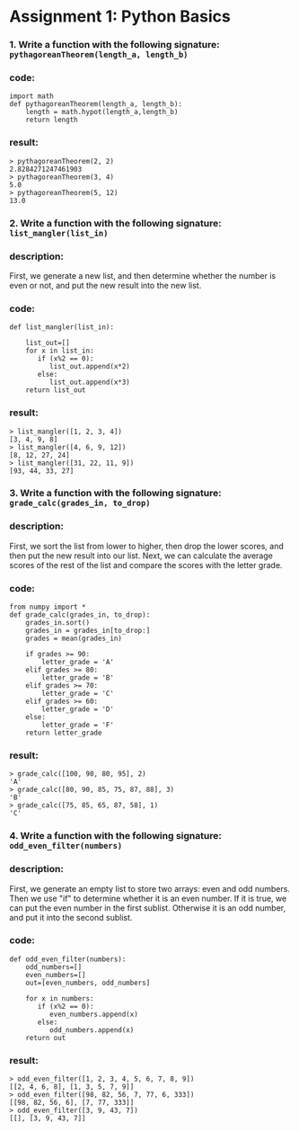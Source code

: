 # Assignment 1: Python Basics
### 1. Write a function with the following signature: `pythagoreanTheorem(length_a, length_b)`

### code:
```
import math
def pythagoreanTheorem(length_a, length_b):
    length = math.hypot(length_a,length_b)
    return length
```
### result:
```
> pythagoreanTheorem(2, 2)
2.8284271247461903
> pythagoreanTheorem(3, 4)
5.0
> pythagoreanTheorem(5, 12)
13.0
```

### 2. Write a function with the following signature: `list_mangler(list_in)`

### description:

First, we generate a new list, and then determine whether the number is even or not, and put the new result into the new list.

### code:
```
def list_mangler(list_in):

    list_out=[]
    for x in list_in:
       if (x%2 == 0):
          list_out.append(x*2)
       else:
          list_out.append(x*3)
    return list_out
```
### result:
```
> list_mangler([1, 2, 3, 4])
[3, 4, 9, 8]
> list_mangler([4, 6, 9, 12])
[8, 12, 27, 24]
> list_mangler([31, 22, 11, 9])
[93, 44, 33, 27]
```

### 3. Write a function with the following signature: `grade_calc(grades_in, to_drop)`

### description:

First, we sort the list from lower to higher, then drop the lower scores, and then put the new result into our list.
Next, we can calculate the average scores of the rest of the list and compare the scores with the letter grade.

### code:
```
from numpy import *
def grade_calc(grades_in, to_drop):
    grades_in.sort()
    grades_in = grades_in[to_drop:]
    grades = mean(grades_in)

    if grades >= 90:
        letter_grade = 'A'
    elif grades >= 80:
        letter_grade = 'B'
    elif grades >= 70:
        letter_grade = 'C'
    elif grades >= 60:
        letter_grade = 'D'
    else:
        letter_grade = 'F'
    return letter_grade
```
### result:
```
> grade_calc([100, 90, 80, 95], 2)
'A'
> grade_calc([80, 90, 85, 75, 87, 88], 3)
'B'
> grade_calc([75, 85, 65, 87, 58], 1)
'C'
```

### 4. Write a function with the following signature: `odd_even_filter(numbers)`

### description:

First, we generate an empty list to store two arrays: even and odd numbers. Then we use "if" to determine whether it is an even number.
If it is true, we can put the even number in the first sublist. Otherwise it is an odd number, and put it into the second sublist.

### code:
```
def odd_even_filter(numbers):
    odd_numbers=[]
    even_numbers=[]
    out=[even_numbers, odd_numbers]

    for x in numbers:
       if (x%2 == 0):
          even_numbers.append(x)
       else:
          odd_numbers.append(x)
    return out
```  
### result:
```
> odd_even_filter([1, 2, 3, 4, 5, 6, 7, 8, 9])
[[2, 4, 6, 8], [1, 3, 5, 7, 9]]
> odd_even_filter([98, 82, 56, 7, 77, 6, 333])
[[98, 82, 56, 6], [7, 77, 333]]
> odd_even_filter([3, 9, 43, 7])
[[], [3, 9, 43, 7]]
```
